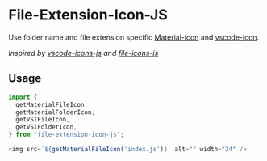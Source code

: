 # File-Extension-Icon-JS

Use folder name and file extension specific [Material-icon](https://github.com/PKief/vscode-material-icon-theme) and [vscode-icon](https://github.com/vscode-icons/vscode-icons).

_Inspired by [vscode-icons-js](https://github.com/dderevjanik/vscode-icons-js) and [file-icons-js](https://github.com/websemantics/file-icons-js)_

## Usage

```javascript
import {
  getMaterialFileIcon,
  getMaterialFolderIcon,
  getVSIFileIcon,
  getVSIFolderIcon,
} from "file-extension-icon-js";

<img src=`${getMaterialFileIcon('index.js')}` alt="" width="24" />

```
